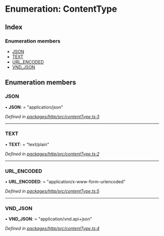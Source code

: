 # Enumeration: ContentType

## Index

### Enumeration members

* [JSON](contenttype.md#json)
* [TEXT](contenttype.md#text)
* [URL_ENCODED](contenttype.md#url_encoded)
* [VND_JSON](contenttype.md#vnd_json)

## Enumeration members

###  JSON

• **JSON**: = "application/json"

*Defined in [packages/http/src/contentType.ts:3](https://github.com/headline-1/coolio/blob/0131267/packages/http/src/contentType.ts#L3)*

___

###  TEXT

• **TEXT**: = "text/plain"

*Defined in [packages/http/src/contentType.ts:2](https://github.com/headline-1/coolio/blob/0131267/packages/http/src/contentType.ts#L2)*

___

###  URL_ENCODED

• **URL_ENCODED**: = "application/x-www-form-urlencoded"

*Defined in [packages/http/src/contentType.ts:5](https://github.com/headline-1/coolio/blob/0131267/packages/http/src/contentType.ts#L5)*

___

###  VND_JSON

• **VND_JSON**: = "application/vnd.api+json"

*Defined in [packages/http/src/contentType.ts:4](https://github.com/headline-1/coolio/blob/0131267/packages/http/src/contentType.ts#L4)*
